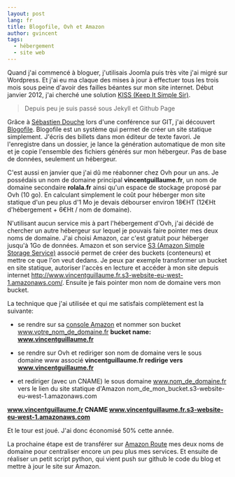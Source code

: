 ```yaml
---
layout: post
lang: fr
title: Blogofile, Ovh et Amazon
author: gvincent
tags: 
  - hébergement
  - site web
---
```

Quand j'ai commencé à bloguer, j'utilisais Joomla puis très vite j'ai migré sur Wordpress.
Et j'ai eu ma claque des mises à jour à effectuer tous les trois mois sous peine d'avoir des failles béantes sur mon site internet.
Début janvier 2012, j'ai cherché une solution [KISS (Keep It Simple Sir)](http://en.wikipedia.org/wiki/KISS_principle).


> Depuis peu je suis passé sous Jekyll et Github Page


Grâce à [Sébastien Douche](http://twitter.com/sdouche) lors d'une conférence sur GIT, j'ai découvert [Blogofile](http://www.blogofile.com/). Blogofile est un système qui permet de créer un site statique simplement. J'écris des billets dans mon éditeur de texte favori. Je l'enregistre dans un dossier, je lance la génération automatique de mon site et je copie l'ensemble des fichiers générés sur mon hébergeur. Pas de base de données, seulement un hébergeur.

C'est aussi en janvier que j'ai dû me réabonner chez Ovh pour un ans.
Je possédais un nom de domaine principal **vincentguillaume.fr**, un nom de domaine secondaire **rolala.fr** ainsi qu'un espace de stockage proposé par Ovh (10 go).
En calculant simplement le coût pour héberger mon site statique d'un peu plus d'1 Mo je devais débourser environ 18€HT (12€Ht d'hébergement + 6€Ht / nom de domaine).

N'utilisant aucun service mis à part l'hébergement d'Ovh, j'ai décidé de chercher un autre hébergeur sur lequel je pouvais faire pointer mes deux noms de domaine.
J'ai choisi Amazon, car c'est gratuit pour héberger jusqu'à 1Go de données.
Amazon et son service [S3 (Amazon Simple Storage Service)](http://aws.amazon.com/fr/s3/) associé permet de créer des buckets (conteneurs) et mettre ce que l'on veut dedans.
Je peux par exemple transformer un bucket en site statique, autoriser l'accès en lecture et accéder à mon site depuis internet http://www.vincentguillaume.fr.s3-website-eu-west-1.amazonaws.com/.
Ensuite je fais pointer mon nom de domaine vers mon bucket.

La technique que j'ai utilisée et qui me satisfais complètement est la suivante:

*   se rendre sur sa [console Amazon](https://console.aws.amazon.com/s3) et nommer son bucket www.votre_nom_de_domaine.fr 
**bucket name: www.vincentguillaume.fr**

*   se rendre sur Ovh et rediriger son nom de domaine vers le sous domaine www associé 
**vincentguillaume.fr redirige vers www.vincentguillaume.fr** 

*   et rediriger (avec un CNAME) le sous domaine www.nom_de_domaine.fr vers le lien du site statique d'Amazon nom_de_mon_bucket.s3-website-eu-west-1.amazonaws.com

**www.vincentguillaume.fr CNAME www.vincentguillaume.fr.s3-website-eu-west-1.amazonaws.com**


Et le tour est joué.
J'ai donc économisé 50% cette année.

La prochaine étape est de transférer sur [Amazon Route](http://aws.amazon.com/fr/route53/) mes deux noms de domaine pour centraliser encore un peu plus mes services.
Et ensuite de réaliser un petit script python, qui vient push sur github le code du blog et mettre à jour le site sur Amazon.



